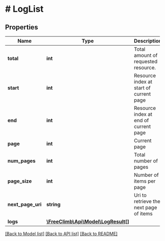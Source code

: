 # # LogList

## Properties

Name | Type | Description | Notes
------------ | ------------- | ------------- | -------------
**total** | **int** | Total amount of requested resource. | [optional]
**start** | **int** | Resource index at start of current page | [optional]
**end** | **int** | Resource index at end of current page | [optional]
**page** | **int** | Current page | [optional]
**num_pages** | **int** | Total number of pages | [optional]
**page_size** | **int** | Number of items per page | [optional]
**next_page_uri** | **string** | Uri to retrieve the next page of items | [optional]
**logs** | [**\FreeClimb\Api\Model\LogResult[]**](LogResult.md) |  | [optional]

[[Back to Model list]](../../README.md#models) [[Back to API list]](../../README.md#endpoints) [[Back to README]](../../README.md)
